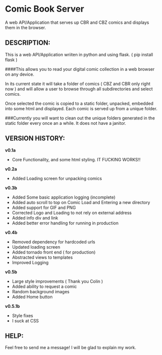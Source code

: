 Comic Book Server
===============

A web API/Application that serves up CBR and CBZ comics and displays them in the browser.


## DESCRIPTION:

This is a web API/Application wriiten in python and using flask. ( pip install flask ) 

####This allows you to read your digital comic collection in a web browser on any device. 


In its current state it will take a folder of comics ( CBZ and CBR only right now ) and will allow a user to browse through all subdirectories and select comics.

Once selected the comic is copied to a static folder, unpacked, embedded into some html and displayed. Each comic is served up from a unique folder.

###Currently you will want to clean out the unique folders generated in the static folder every once an a while. It does not have a janitor. 



## VERSION HISTORY:

**v0.1a** 
* Core Functionality, and some html styling. IT FUCKING WORKS!!

**v0.2a**
* Added Loading screen for unpacking comics

**v0.3b**
* Added Some basic application logging (incomplete)
* Added auto scroll to top on Comic Load and Entering a new directory
* Added support for GIF and PNG
* Corrected Logo and Loading to not rely on external address
* Added info div and link
* Added better error handling for running in production 

**v0.4b**
* Removed dependency for hardcoded urls
* Updated loading screen 
* Added tornado front end ( for production)
* Abstracted views to templates
* Improved Logging

**v0.5b**
* Large style improvements ( Thank you Colin )
* Added ability to request a comic
* Random background images
* Added Home button

**v0.5.1b**
* Style fixes
* I suck at CSS

## HELP:

Feel free to send me a message! I will be glad to explain my work.
